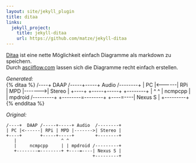 ```yaml
---
layout: site/jekyll_plugin
title: ditaa
links:
  jekyll_project:
    title: jekyll-ditaa
    url: https://github.com/matze/jekyll-ditaa
---
```


[Ditaa][jekyll-ditaa] ist eine nette Möglichkeit einfach Diagramme als markdown zu speichern.   
Durch [asciiflow.com][asciiflow] lassen sich die Diagramme recht einfach erstellen.

<!--more-->

*Generated:*   
{% ditaa %}
/----+  DAAP /-----+-----+ Audio  /--------+
| PC |<------| RPi | MPD |------->| Stereo |
+----+       +-----+-----+        +--------+
   |                 ^ ^
   |     ncmpcpp     | | mpdroid /---------+
   +--------=--------+ +----=----| Nexus S |
                                 +---------+
{% endditaa %}


*Original:*   
```
/----+  DAAP /-----+-----+ Audio  /--------+
| PC |<------| RPi | MPD |------->| Stereo |
+----+       +-----+-----+        +--------+
   |                 ^ ^
   |     ncmpcpp     | | mpdroid /---------+
   +--------=--------+ +----=----| Nexus S |
                                 +---------+
```


[jekyll-ditaa]: {{site.data.links['ditaa'].url}}
[asciiflow]: {{site.data.links['asciiflow'].url}}
